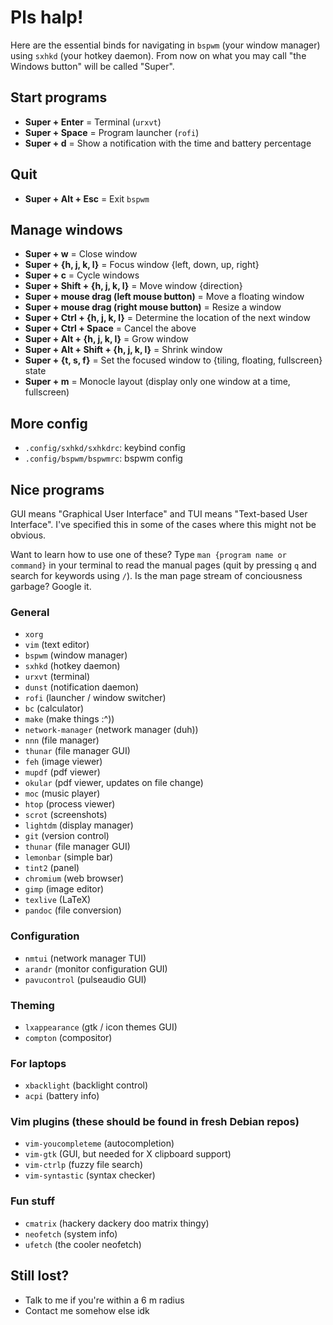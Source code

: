 # Pls halp!

Here are the essential binds for navigating in `bspwm` (your window manager) using `sxhkd` (your hotkey daemon).
From now on what you may call "the Windows button" will be called "Super".

## Start programs

- **Super + Enter** = Terminal (`urxvt`)
- **Super + Space** = Program launcher (`rofi`)
- **Super + d** = Show a notification
with the time and battery percentage

## Quit

- **Super + Alt + Esc** = Exit `bspwm`

## Manage windows

- **Super + w** = Close window
- **Super + {h, j, k, l}** = Focus window {left, down, up, right}
- **Super + c** = Cycle windows
- **Super + Shift + {h, j, k, l}** = Move window {direction}
- **Super + mouse drag (left mouse button)** = Move a floating window
- **Super + mouse drag (right mouse button)** = Resize a window
- **Super + Ctrl + {h, j, k, l}** = Determine the location of the next window
- **Super + Ctrl + Space** = Cancel the above
- **Super + Alt + {h, j, k, l}** = Grow window
- **Super + Alt + Shift + {h, j, k, l}** = Shrink window
- **Super + {t, s, f}** = Set the focused window to {tiling, floating, fullscreen} state
- **Super + m** = Monocle layout (display only one window at a time, fullscreen)

## More config

- `.config/sxhkd/sxhkdrc`: keybind config
- `.config/bspwm/bspwmrc`: bspwm config

## Nice programs

GUI means "Graphical User Interface" and TUI means "Text-based User Interface".
I've specified this in some of the cases where this might not be obvious.

Want to learn how to use one of these? Type `man {program name or command}`
in your terminal to read the manual pages (quit by pressing `q` and search for
keywords using `/`). Is the man page stream of conciousness garbage? Google it.

### General

- `xorg`
- `vim` (text editor)
- `bspwm` (window manager)
- `sxhkd` (hotkey daemon)
- `urxvt` (terminal)
- `dunst` (notification daemon)
- `rofi` (launcher / window switcher)
- `bc` (calculator)
- `make` (make things :^))
- `network-manager` (network manager (duh))
- `nnn` (file manager)
- `thunar` (file manager GUI)
- `feh` (image viewer)
- `mupdf` (pdf viewer)
- `okular` (pdf viewer, updates on file change)
- `moc` (music player)
- `htop` (process viewer)
- `scrot` (screenshots)
- `lightdm` (display manager)
- `git` (version control)
- `thunar` (file manager GUI)
- `lemonbar` (simple bar)
- `tint2` (panel)
- `chromium` (web browser)
- `gimp` (image editor)
- `texlive` (LaTeX)
- `pandoc` (file conversion)

### Configuration

- `nmtui` (network manager TUI)
- `arandr` (monitor configuration GUI)
- `pavucontrol` (pulseaudio GUI)

### Theming

- `lxappearance` (gtk / icon themes GUI)
- `compton` (compositor)

### For laptops

- `xbacklight` (backlight control)
- `acpi` (battery info)

### Vim plugins (these should be found in fresh Debian repos)

- `vim-youcompleteme` (autocompletion)
- `vim-gtk` (GUI, but needed for X clipboard support)
- `vim-ctrlp` (fuzzy file search)
- `vim-syntastic` (syntax checker)

### Fun stuff

- `cmatrix` (hackery dackery doo matrix thingy)
- `neofetch` (system info)
- `ufetch` (the cooler neofetch)

## Still lost?

- Talk to me if you're within a 6 m radius
- Contact me somehow else idk
